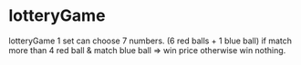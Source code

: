 # lotteryGame
lotteryGame
1 set can choose 7 numbers. (6 red balls + 1 blue ball)
if match more than 4 red ball & match blue ball => win price
otherwise win nothing.
